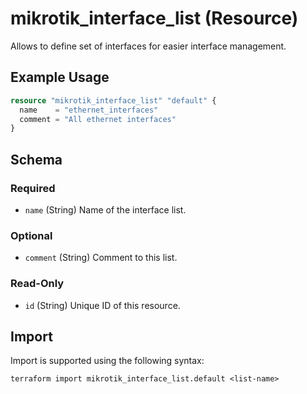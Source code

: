 # mikrotik_interface_list (Resource)
Allows to define set of interfaces for easier interface management.

## Example Usage
```terraform
resource "mikrotik_interface_list" "default" {
  name    = "ethernet_interfaces"
  comment = "All ethernet interfaces"
}
```

<!-- schema generated by tfplugindocs -->
## Schema

### Required

- `name` (String) Name of the interface list.

### Optional

- `comment` (String) Comment to this list.

### Read-Only

- `id` (String) Unique ID of this resource.

## Import
Import is supported using the following syntax:
```shell
terraform import mikrotik_interface_list.default <list-name>
```
